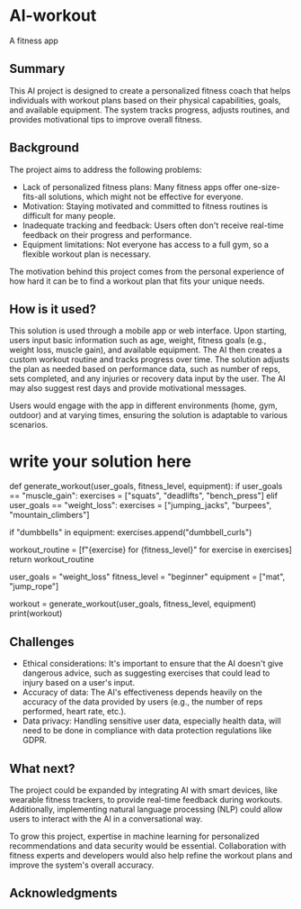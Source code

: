 <!-- This is the markdown template for the final project of the Building AI course, 
created by Reaktor Innovations and University of Helsinki. 
Copy the template, paste it to your GitHub README and edit! -->

# AI-workout

A fitness app

## Summary

This AI project is designed to create a personalized fitness coach that helps individuals with workout plans based on their physical capabilities, goals, and available equipment. The system tracks progress, adjusts routines, and provides motivational tips to improve overall fitness.



## Background

The project aims to address the following problems:

* Lack of personalized fitness plans: Many fitness apps offer one-size-fits-all solutions, which might not be effective for everyone.
* Motivation: Staying motivated and committed to fitness routines is difficult for many people.
* Inadequate tracking and feedback: Users often don't receive real-time feedback on their progress and performance.
* Equipment limitations: Not everyone has access to a full gym, so a flexible workout plan is necessary.

The motivation behind this project comes from the personal experience of how hard it can be to find a workout plan that fits your unique needs. 


## How is it used?

This solution is used through a mobile app or web interface. Upon starting, users input basic information such as age, weight, fitness goals (e.g., weight loss, muscle gain), and available equipment. The AI then creates a custom workout routine and tracks progress over time. The solution adjusts the plan as needed based on performance data, such as number of reps, sets completed, and any injuries or recovery data input by the user. The AI may also suggest rest days and provide motivational messages.

Users would engage with the app in different environments (home, gym, outdoor) and at varying times, ensuring the solution is adaptable to various scenarios.

   # write your solution here
def generate_workout(user_goals, fitness_level, equipment):
if user_goals == "muscle_gain": 
        exercises = ["squats", "deadlifts", "bench_press"]
elif user_goals == "weight_loss":
        exercises = ["jumping_jacks", "burpees", "mountain_climbers"]
    
if "dumbbells" in equipment:
        exercises.append("dumbbell_curls")
    
workout_routine = [f"{exercise} for {fitness_level}" for exercise in exercises]
    return workout_routine

user_goals = "weight_loss"
fitness_level = "beginner"
equipment = ["mat", "jump_rope"]

workout = generate_workout(user_goals, fitness_level, equipment)
print(workout)


## Challenges

* Ethical considerations: It's important to ensure that the AI doesn't give dangerous advice, such as suggesting exercises that could lead to injury based on a user's input.
* Accuracy of data: The AI's effectiveness depends heavily on the accuracy of the data provided by users (e.g., the number of reps performed, heart rate, etc.).
* Data privacy: Handling sensitive user data, especially health data, will need to be done in compliance with data protection regulations like GDPR.

## What next?

The project could be expanded by integrating AI with smart devices, like wearable fitness trackers, to provide real-time feedback during workouts. Additionally, implementing natural language processing (NLP) could allow users to interact with the AI in a conversational way.

To grow this project, expertise in machine learning for personalized recommendations and data security would be essential. Collaboration with fitness experts and developers would also help refine the workout plans and improve the system's overall accuracy.

## Acknowledgments
